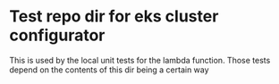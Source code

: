 # Test repo dir for eks cluster configurator

This is used by the local unit tests for the lambda function. Those tests depend on the contents of this dir being a certain way
 
 
 
 
 
 
 
 
 
 
 
 
 
 
 
 
 
 
 
 
 
 
 
 
 
 
 
 
 
 
 
